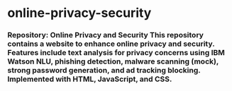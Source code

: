 # online-privacy-security
### Repository: Online Privacy and Security  This repository contains a website to enhance online privacy and security. Features include text analysis for privacy concerns using IBM Watson NLU, phishing detection, malware scanning (mock), strong password generation, and ad tracking blocking. Implemented with HTML, JavaScript, and CSS.

